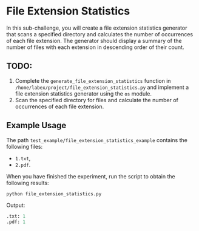# File Extension Statistics

In this sub-challenge, you will create a file extension statistics generator that scans a specified directory and calculates the number of occurrences of each file extension. The generator should display a summary of the number of files with each extension in descending order of their count.

## TODO:

1. Complete the `generate_file_extension_statistics` function in `/home/labex/project/file_extension_statistics.py` and implement a file extension statistics generator using the `os` module.
2. Scan the specified directory for files and calculate the number of occurrences of each file extension.

## Example Usage

The path `test_example/file_extension_statistics_example` contains the following files: 
- `1.txt`,
- `2.pdf`.

When you have finished the experiment, run the script to obtain the following results:

```python
python file_extension_statistics.py
```

Output:

```python
.txt: 1
.pdf: 1
```